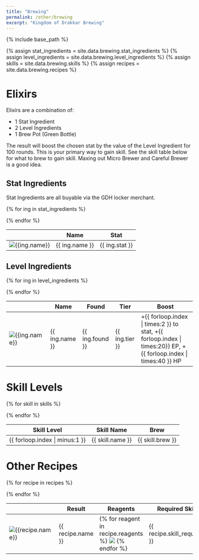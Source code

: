 ```yaml
---
title: "Brewing"
permalink: /other/brewing
excerpt: "Kingdom of Drakkar Brewing"
---
```


{% include base_path %}

{% assign stat_ingredients  = site.data.brewing.stat_ingredients %}
{% assign level_ingredients = site.data.brewing.level_ingredients %}
{% assign skills = site.data.brewing.skills %}
{% assign recipes = site.data.brewing.recipes %}

# Elixirs

Elixirs are a combination of:

* 1 Stat Ingredient
* 2 Level Ingredients
* 1 Brew Pot (Green Bottle)

The result will boost the chosen stat by the value of the Level Ingredient for 100 rounds.
This is your primary way to gain skill. See the skill table below for what to brew to gain skill.
Maxing out Micro Brewer and Careful Brewer is a good idea.

## Stat Ingredients
Stat Ingredients are all buyable via the GDH locker merchant.

<table>
  <thead>
    <th></th>
    <th>Name</th>
    <th>Stat</th>
  </thead>

  {% for ing in stat_ingredients %}
  <tr>
    <td class="sprite-container">
      <img itemprop="image" src="{{ ing.sprite | prepend: "/images/content/" | prepend: base_path | append: ".png" }}" alt="{{ing.name}}" />
    </td>
    <td>{{ ing.name }}</td>
    <td>{{ ing.stat }}</td>
  </tr>
  {% endfor %}

</table>

## Level Ingredients

<table>
  <thead>
    <th></th>
    <th>Name</th>
    <th>Found</th>
    <th>Tier</th>
    <th>Boost</th>
  </thead>


  {% for ing in level_ingredients %}
  <tr>
    <td class="sprite-container">
      <img itemprop="image" src="{{ ing.sprite | prepend: "/images/content/" | prepend: base_path | append: ".png" }}" alt="{{ing.name}}" />
    </td>
    <td>{{ ing.name }}</td>
    <td>{{ ing.found }}</td>
    <td>{{ ing.tier }}</td>
    <td>+{{ forloop.index | times:2 }} to stat, +{{ forloop.index | times:20}} EP, +{{ forloop.index | times:40 }} HP</td>
  </tr>
  {% endfor %}

</table>

# Skill Levels

<table>
  <thead>
    <th>Skill Level</th>
    <th>Skill Name</th>
    <th>Brew</th>
  </thead>


  {% for skill in skills %}
  <tr>
    <td>{{ forloop.index | minus:1 }}</td>
    <td>{{ skill.name }}</td>
    <td>{{ skill.brew }}</td>
  </tr>
  {% endfor %}

</table>

# Other Recipes

<table>
  <thead>
    <th></th>
    <th>Result</th>
    <th>Reagents</th>
    <th>Required Skill</th>
  </thead>


  {% for recipe in recipes %}
  <tr>
    <td class="sprite-container">
      <img itemprop="image" src="{{ recipe.sprite | prepend: "/images/content/" | prepend: base_path | append: ".png" }}" alt="{{recipe.name}}" />
    </td>
    <td>{{ recipe.name }}</td>
    <td>
      {% for reagent in recipe.reagents %}
      <img itemprop="image" src="{{ reagent.sprite | prepend: "/images/content/" | prepend: base_path | append: ".png" }}" />
      {% endfor %}
    </td>
    <td>{{ recipe.skill_required }}</td>
  </tr>
  {% endfor %}

</table>
